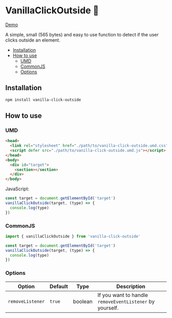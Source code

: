 # VanillaClickOutside 🍦

[Demo](https://muuvmuuv.github.io/vanilla-click-outside/)

A simple, small (565 bytes) and easy to use function to detect if the user clicks outside
an element.

- [Installation](#installation)
- [How to use](#how-to-use)
  - [UMD](#umd)
  - [CommonJS](#commonjs)
  - [Options](#options)

## Installation

```bash
npm install vanilla-click-outside
```

## How to use

### UMD

```html
<head>
  <link rel="stylesheet" href="./path/to/vanilla-click-outside.umd.css" />
  <script defer src="./path/to/vanilla-click-outside.umd.js"></script>
</head>
<body>
  <div id="target">
    <section></section>
  </div>
</body>
```

JavaScript:

```js
const target = document.getElementById('target')
vanillaClickOutside(target, (type) => {
  console.log(type)
})
```

### CommonJS

```javascript
import { vanillaClickOutside } from 'vanilla-click-outside'

const target = document.getElementById('target')
vanillaClickOutside(target, (type) => {
  console.log(type)
})
```

### Options

| Option           | Default | Type    | Description                                              |
| ---------------- | ------- | ------- | -------------------------------------------------------- |
| `removeListener` | `true`  | boolean | If you want to handle `removeEventListener` by yourself. |
